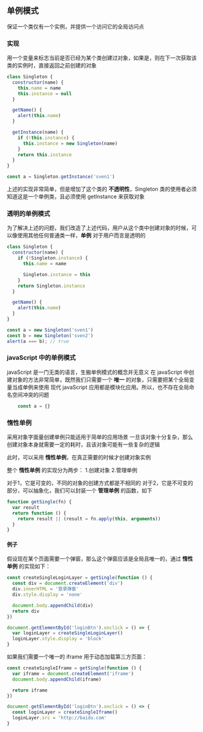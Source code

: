## 单例模式
保证一个类仅有一个实例，并提供一个访问它的全局访问点

### 实现
用一个变量来标志当前是否已经为某个类创建过对象，如果是，则在下一次获取该类的实例时，直接返回之前创建的对象

```js
class Singleton {
  constructor(name) {
    this.name = name
    this.instance = null
  }

  getName() {
    alert(this.name)
  }

  getInstance(name) {
    if (!this.instance) {
      this.instance = new Singleton(name)
    }
    return this.instance
  }
}

const a = Singleton.getInstance('sven1')
```

上述的实现非常简单，但是增加了这个类的 **不透明性**，Singleton 类的使用者必须知道这是一个单例类，且必须使用 getInstance 来获取对象

### 透明的单例模式
为了解决上述的问题，我们改造了上述代码，用户从这个类中创建对象的时候，可以像使用其他任何普通类一样，**单例** 对于用户而言是透明的

```js
class Singleton {
  constructor(name) {
    if (!Singleton.instance) {
      this.name = name

      Singleton.instance = this
    }
    return Singleton.instance
  }

  getName() {
    alert(this.name)
  }
}

const a = new Singleton('sven1')
const b = new Singleton('sven2')
alert(a === b); // true
```

### javaScript 中的单例模式
javaScript 是一门无类的语言，生搬单例模式的概念并无意义
在 javaScript 中创建对象的方法非常简单，既然我们只需要一个 **唯一** 的对象，只需要把某个全局变量当成单例来使用
现代 javaScript 应用都是模块化应用。所以，也不存在全局命名空间冲突的问题

``` javascript
    const a = {}
```

### 惰性单例
采用对象字面量创建单例只能适用于简单的应用场景
一旦该对象十分复杂，那么创建对象本身就需要一定的耗时，且该对象可能有一些复杂的逻辑

此时，可以采用 **惰性单例**，在真正需要的时候才创建对象实例

整个 **惰性单例** 的实现分为两步：
1.创建对象 
2.管理单例

对于1，它是可变的，不同的对象的创建方式都是不相同的
对于2，它是不可变的部分，可以抽象化，我们可以封装一个 **管理单例** 的函数，如下

```js
function getSingle(fn) {
  var result
  return function () {
    return result || (result = fn.apply(this, arguments))
  }
}
```

#### 例子
假设现在某个页面需要一个弹窗，那么这个弹窗应该是全局且唯一的，通过 **惰性单例** 的实现如下：

```js
const createSingleLoginLayer = getSingle(function () {
  const div = document.createElement('div')
  div.innerHTML = '登录弹窗'
  div.style.display = 'none'

  document.body.appendChild(div)
  return div
})

document.getElementById('loginBtn').onclick = () => {
  var loginLayer = createSingleLoginLayer()
  loginLayer.style.display = 'block'
}
```

如果我们需要一个唯一的 iframe 用于动态加载第三方页面：

```js
const createSingleIframe = getSingle(function () {
  var iframe = document.createElement('iframe')
  document.body.appendChild(iframe)

  return iframe
})

document.getElementById('loginBtn').onclick = () => {
  const loginLayer = createSingleIframe()
  loginLayer.src = 'http://baidu.com'
}
```





